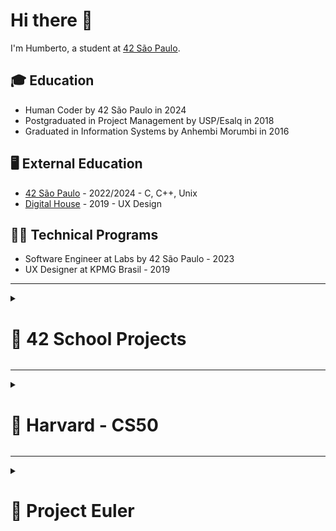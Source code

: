 # Hi there 👋
I'm Humberto, a student at [42 São Paulo](https://www.42sp.org.br).

## 🎓 Education
* Human Coder by 42 São Paulo in 2024
* Postgraduated in Project Management by USP/Esalq in 2018
* Graduated in Information Systems by Anhembi Morumbi in 2016

## 🖥 External Education
* [42 São Paulo](https://www.42sp.org.br) - 2022/2024 - C, C++, Unix
* [Digital House](https://www.digitalhouse.com/br) - 2019 - UX Design

## 👨‍💻 Technical Programs
* Software Engineer at Labs by 42 São Paulo - 2023
* UX Designer at KPMG Brasil - 2019

---

<details><summary><h1>🚀 42 School Projects</h1></summary>

| Phase | Project | Language | Grade | Start | End | Description | Medal |
| :---: | :--- | :---: | :---: | :---: | :---: | :---: | :---: |
| 1 | [libft](https://github.com/humbertoarndt/libft) | C | 125% | 04/04/2022 | 02/05/2022 | Create a library of basci functions. | [![Libft](https://github.com/humbertoarndt/humbertoarndt/blob/main/42_badges/libftm.png)](https://github.com/humbertoarndt/libft) |
| 1 | [get_next_line](https://github.com/humbertoarndt/get_next_line) | C | 100% | 02/05/2022 | 16/05/2022 | Read a single line from a fd. | [![GNL](https://github.com/humbertoarndt/humbertoarndt/blob/main/42_badges/get_next_linee.png)](https://github.com/humbertoarndt/get_next_line) |
| 1 | [ft_printf](https://github.com/humbertoarndt/ft_printf) | C | 100% | 16/05/2022 | 30/05/2022 | Recreates the printf function. | [![ft_printf](https://github.com/humbertoarndt/humbertoarndt/blob/main/42_badges/ft_printfe.png)](https://github.com/humbertoarndt/ft_printf) |
| 1 | [born2beroot](https://github.com/humbertoarndt/Born2beRoot) | Shell, CLI | 100% | 31/05/2022 | 25/06/2022 | Create a virtual machine. | [![Born2beRoot](https://github.com/humbertoarndt/humbertoarndt/blob/main/42_badges/born2beroote.png)](https://github.com/humbertoarndt/Born2beRoot) |
| 1 | [fdf](https://github.com/humbertoarndt/FdF) | C | 125% | 27/06/2022 | 14/08/2022 | Create a program to represent a landscape as a 3D object as a wireframe. | [![FDF](https://github.com/humbertoarndt/humbertoarndt/blob/main/42_badges/fdfm.png)](https://github.com/humbertoarndt/FdF) |
| 1 | [minitalk](https://github.com/humbertoarndt/minitalk) | C | 115% | 15/08/2022 | 03/09/2022 | Create a small data exchange program using UNIX signals. | [![minitalk](https://github.com/humbertoarndt/humbertoarndt/blob/main/42_badges/minitalkm.png)](https://github.com/humbertoarndt/minitalk) |
| 2 | [push_swap](https://github.com/humbertoarndt/push_swap) | C | 86% | 07/09/2022 | 13/10/2022 | Sort a list o random numbers in the least amount of moves possible. | [![push_swap](https://github.com/humbertoarndt/humbertoarndt/blob/main/42_badges/push_swape.png)](https://github.com/humbertoarndt/push_swap) |
| 2 | [minishell](https://github.com/humbertoarndt/minishell) | C | 101% | 17/10/2022 | 23/01/2023 | In a group, create a miniature shell program. | [![minishell](https://github.com/humbertoarndt/humbertoarndt/blob/main/42_badges/minishellm.png)](https://github.com/humbertoarndt/minishell)
| LABS | [labs-v4](https://github.com/humbertoarndt/labs-v4) | C | Approved | 16/01/2023 | 22/01/2023 | Encode and Decode a file using Huffman Code and shared memory. | No badge |
| 2 | [philosophers](https://github.com/humbertoarndt/philosophers) | C | 100% | 23/01/2023 | 27/01/2023 | Resolve a variation on the famous dining philosophers problem.  | [![philosophers](https://github.com/humbertoarndt/humbertoarndt/blob/main/42_badges/philosopherse.png)](https://github.com/humbertoarndt/philosophers) |
| 2 | [netpractice](https://github.com/humbertoarndt/netpractice) | TCP/IP | 100% | 12/02/2023 | 28/02/2023 | Resolve network errors in a small-scale network training environment. | [![netpractice](https://github.com/humbertoarndt/humbertoarndt/blob/main/42_badges/netpracticee.png)](https://github.com/humbertoarndt/netpractice) |
| 2 | [cub3D](https://github.com/humbertoarndt/cub3D) | C | 101% | 06/03/2023 | 02/04/2023 | Create a 3D game using raycaster. | [![cub3d](https://github.com/humbertoarndt/humbertoarndt/blob/main/42_badges/cub3dm.png)](https://github.com/humbertoarndt/cub3D) |
| 3 | [CPP](https://github.com/humbertoarndt/piscine_cpp) | C++ | 96.5% | 02/04/2023 | 04/08/2023 | A collection of small 42 school projects about C++. | [![CPP](https://github.com/humbertoarndt/humbertoarndt/blob/main/42_badges/cppe.png)](https://github.com/humbertoarndt/piscine_cpp) |
| 3 | [Inception](https://github.com/humbertoarndt/Inception) | Dockerfile | 100% | 06/08/2023 | 10/10/2023 | Create a small docker network with separate containers for NginX, Wordpress and MariaDB. | [![Inception](https://github.com/humbertoarndt/humbertoarndt/blob/main/42_badges/inceptione.png)](https://github.com/humbertoarndt/Inception) |
| 3 | [Webserv](https://github.com/humbertoarndt/webserver) | C++ | 100% | 16/10/2023 | 20/01/2024 | Create your own HTTP server. | [![Webserv](https://github.com/humbertoarndt/humbertoarndt/blob/main/42_badges/webserve.png)](https://github.com/humbertoarndt/webserver) |
| 3 | [ft_transcendence](https://github.com/humbertoarndt/ft_transcendence) | Python | 110% | 24/01/2024 | 28/06/2024 | Create pong game website. | [![Webserv](https://github.com/humbertoarndt/humbertoarndt/blob/main/42_badges/ft_transcendencem.png)](https://github.com/humbertoarndt/ft_transcendence) |
  
</details>

---

<details><summary><h1>🏫 Harvard - CS50 </h1></summary>

| Week | Project | Language | Grade | Description |
| :---: | :--- | :---: | :---: | :---: |
| 01 | [Hello](https://github.com/humbertoarndt/Harvard_CS50/blob/master/week_1/hello.c) | C | 100% | Create a program that greets an user. |
| 01 | [Mario-less](https://github.com/humbertoarndt/Harvard_CS50/blob/master/week_1/mario_less.c) | C | 100% | Create a left-sided pyramid in C, using `#` for bricks. |
| 01 | [Mario-more](https://github.com/humbertoarndt/Harvard_CS50/blob/master/week_1/mario_more.c) | C | 100% | Create a double-sided pyramid in C, using `#` for bricks. |
| 01 | [Cash](https://github.com/humbertoarndt/Harvard_CS50/blob/master/week_1/cash.c) | C | 100% | Implement a greedy algorithm to calculate coins change. |
| 01 | [Credit](https://github.com/humbertoarndt/Harvard_CS50/blob/master/week_1/credit.c) | C | 100% | Create a program to validate credit cards. |
| 02 | [Readability](https://github.com/humbertoarndt/Harvard_CS50/blob/master/week_2/readability.c) | C | 100% | Create a program to grade a text by the <i>Coleman-Liau index</i> test. |
| 02 | [Caesar](https://github.com/humbertoarndt/Harvard_CS50/blob/master/week_2/caesar.c) | C | 100% | Design and implement a program that encrypts messages using Caesar’s cipher. |
| 02 | [Substitution](https://github.com/humbertoarndt/Harvard_CS50/blob/master/week_2/substitution.c) | C | 100% | Design and implement a program that implements a substitution cipher. |
| 02 | [Scrabble](https://github.com/humbertoarndt/Harvard_CS50/blob/master/week_2/scrabble.c) | C | 100% | Create a program that determines which of two Scrabble words is worth more. |
| 03 | [Plurality](https://github.com/humbertoarndt/Harvard_CS50/blob/master/week_3/plurality.c) | C | 100% | Create a program that runs a plurality election. |
| 03 | [Runoff](https://github.com/humbertoarndt/Harvard_CS50/blob/master/week_3/runoff.c) | C | 100% | Create a program that runs a runoff election. |
| 03 | [Tideman](https://github.com/humbertoarndt/Harvard_CS50/blob/master/week_3/tideman.c) | C | 72% | Create a program that runs a ranked preference election. |
| 03 | [Sort](https://github.com/humbertoarndt/Harvard_CS50/blob/master/week_3/sort.txt) | C | 100% | Identify the sorting methods. |
| 04 | [Filter-less](https://github.com/humbertoarndt/Harvard_CS50/blob/master/week_4/filter-less) | C | 100% | Implement a program that applies filters to BMPs. |
| 04 | [Filter-more](https://github.com/humbertoarndt/Harvard_CS50/blob/master/week_4/filter-more) | C | 100% | Implement a program that applies filters to BMPs. |
| 04 | [Recover](https://github.com/humbertoarndt/Harvard_CS50/blob/master/week_4/recover) | C | 100% | Implement a program that recovers JPEGs from a forensic image. |
  
</details>

---

<details><summary><h1>🧮 Project Euler</h1></summary>
  
| ID | Problem | Language | Solved |
| :---: | :--- | :---: | :---: |
| #001 | [Multiples of 3 or 5](https://github.com/humbertoarndt/project-euler/blob/main/p001.c) | C | 01 Apr 22 (16:44.04) |
| #002 | [Even Fibonacci numbers](https://github.com/humbertoarndt/project-euler/blob/main/p002.c) | C | 06 Dec 22 (19:09.48) |
| #003 | [Largest prime factor](https://github.com/humbertoarndt/project-euler/blob/main/p003.c) | C | 06 Dec 22 (19:52.24) |
| #004 | [Largest palindrome product](https://github.com/humbertoarndt/project-euler/blob/main/p004.c) | C | 12 Dec 22 (20:08.40) |
| #005 | [Smallest multiple](https://github.com/humbertoarndt/project-euler/blob/main/p005.c) | C | 12 Dec 22 (20:32.20) |
| #006 | [Sum square difference](https://github.com/humbertoarndt/project-euler/blob/main/p006.c) | C | 12 Dec 22 (21:33.53) |
| #007 | [10001st prime](https://github.com/humbertoarndt/project-euler/blob/main/p007.c) | C | 13 Dec 22 (17:51.59) |
| #008 | [Largest product in a series](https://github.com/humbertoarndt/project-euler/blob/main/p008.c) | C | 13 Dec 22 (21:10.40) |
| #009 | [Special Pythagorean triplet](https://github.com/humbertoarndt/project-euler/blob/main/p009.c) | C | 14 Dec 22 (16:16.02) |
| #010 | [Summation of primes](https://github.com/humbertoarndt/project-euler/blob/main/p010.c) | C | 15 Dec 22 (15:31.40) |
| #011 | [Largest product in a grid](https://github.com/humbertoarndt/project-euler/blob/main/p011.c) | C | 02 Jan 23 (20:27.58) |
| #012 | [Highly divisible triangular number](https://github.com/humbertoarndt/project-euler/blob/main/p012.c) | C | 06 Jan 23 (15:12.54) |
| #013 | [Large sum](https://github.com/humbertoarndt/project-euler/blob/main/p013.c) | C | 19 Jan 23 (13:08.41) |
| #014 | [Longest Collatz sequence](https://github.com/humbertoarndt/project-euler/blob/main/p014.c) | C | 19 Jan 23 (16:00.26) |
| #015 | [Lattice paths](https://github.com/humbertoarndt/project-euler/blob/main/p015.c) | C | 24 Feb 23 (12:40.46) |
| #016 | [Power Digit Sum](https://github.com/humbertoarndt/project-euler/blob/main/p016.c) | C | 27 Oct 23 (17:43.27) |
| #017 | [Number Letter Counts](https://github.com/humbertoarndt/project-euler/blob/main/p017.c) | C | 30 Oct 23 (17:13.27) |

</details>
